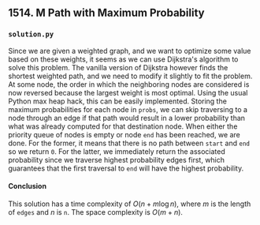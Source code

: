 ## 1514. M Path with Maximum Probability

### `solution.py`
Since we are given a weighted graph, and we want to optimize some value based on these weights, it seems as we can use Dijkstra's algorithm to solve this problem. The vanilla version of Dijkstra however finds the shortest weighted path, and we need to modify it slightly to fit the problem. At some node, the order in which the neighboring nodes are considered is now reversed because the largest weight is most optimal. Using the usual Python max heap hack, this can be easily implemented. Storing the maximum probabilities for each node in `probs`, we can skip traversing to a node through an edge if that path would result in a lower probability than what was already computed for that destination node. When either the priority queue of nodes is empty or node `end` has been reached, we are done. For the former, it means that there is no path between `start` and `end` so we return `0`. For the latter, we immediately return the associated probability since we traverse highest probability edges first, which guarantees that the first traversal to `end` will have the highest probability.  

#### Conclusion
This solution has a time complexity of $O(n+m\log n)$, where $m$ is the length of `edges` and $n$ is `n`. The space complexity is $O(m+n)$.  
  

